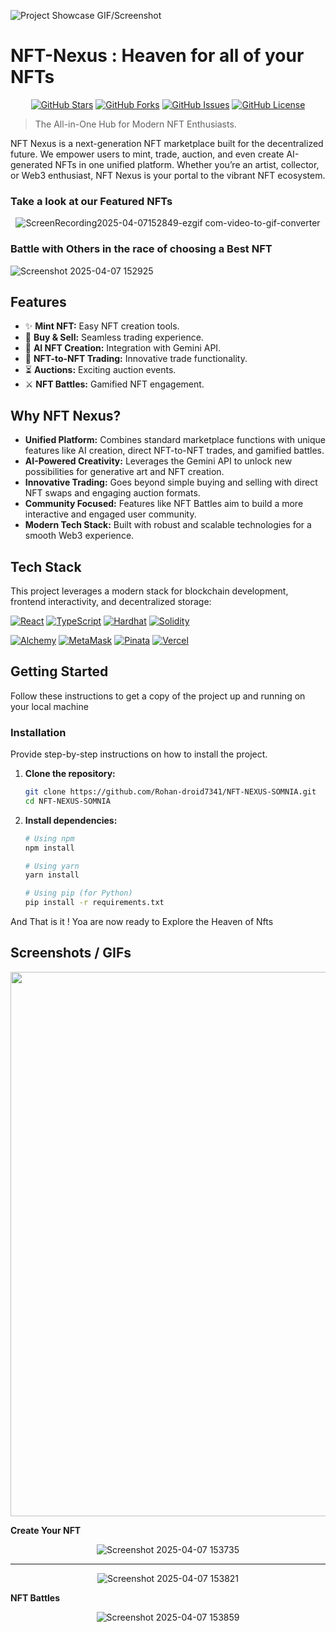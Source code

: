 ![Project Showcase GIF/Screenshot](https://github.com/user-attachments/assets/1563b01c-5ecc-4de8-b71b-d80b06fe2616)


# NFT-Nexus : Heaven for all of your NFTs


<p align="center">
  <a href="https://github.com/Rohan-droid7341/NFT-Nexus/stargazers"><img src="https://img.shields.io/github/stars/Rohan-droid7341/NFT-Nexus?style=flat-square" alt="GitHub Stars"/></a>
  <a href="https://github.com/Rohan-droid7341/NFT-Nexus/network/members"><img src="https://img.shields.io/github/forks/Rohan-droid7341/NFT-Nexus?style=flat-square" alt="GitHub Forks"/></a>
  <a href="https://github.com/Rohan-droid7341/NFT-Nexus/issues"><img src="https://img.shields.io/github/issues/Rohan-droid7341/NFT-Nexus?style=flat-square" alt="GitHub Issues"/></a>
  <a href="https://github.com/Rohan-droid7341/NFT-Nexus/blob/main/LICENSE"><img src="https://img.shields.io/github/license/Rohan-droid7341/NFT-Nexus?style=flat-square" alt="GitHub License"/></a>

</p>


> The All-in-One Hub for Modern NFT Enthusiasts.

NFT Nexus is a next-generation NFT marketplace built for the decentralized future. We empower users to mint, trade, auction, and even create AI-generated NFTs in one unified platform. Whether you’re an artist, collector, or Web3 enthusiast, NFT Nexus is your portal to the vibrant NFT ecosystem.


### Take a look at our Featured NFTs

<div align="center">

![ScreenRecording2025-04-07152849-ezgif com-video-to-gif-converter](https://github.com/user-attachments/assets/0b60a629-1adc-4213-9fa2-daa567a33ce8)

</div>

### Battle with Others in the race of choosing a Best NFT

![Screenshot 2025-04-07 152925](https://github.com/user-attachments/assets/fcb817e2-9d67-4b73-9623-9e7d72e43a5c)



</div>


## Features

*   ✨ **Mint NFT:** Easy NFT creation tools.
*   🛒 **Buy & Sell:** Seamless trading experience.
*   🤖 **AI NFT Creation:** Integration with Gemini API.
*   🤝 **NFT-to-NFT Trading:** Innovative trade functionality.
*   ⏳ **Auctions:** Exciting auction events.
*   ⚔️ **NFT Battles:** Gamified NFT engagement.



## Why NFT Nexus?

*   **Unified Platform:** Combines standard marketplace functions with unique features like AI creation, direct NFT-to-NFT trades, and gamified battles.
*   **AI-Powered Creativity:** Leverages the Gemini API to unlock new possibilities for generative art and NFT creation.
*   **Innovative Trading:** Goes beyond simple buying and selling with direct NFT swaps and engaging auction formats.
*   **Community Focused:** Features like NFT Battles aim to build a more interactive and engaged user community.
*   **Modern Tech Stack:** Built with robust and scalable technologies for a smooth Web3 experience.


## Tech Stack

This project leverages a modern stack for blockchain development, frontend interactivity, and decentralized storage:

<p align="left">
  <a href="https://react.dev/" target="_blank" rel="noreferrer"><img src="https://img.shields.io/badge/React-20232A?style=for-the-badge&logo=react&logoColor=61DAFB" alt="React"/></a>
  <a href="https://www.javascriptlang.org/" target="_blank" rel="noreferrer"><img src="https://img.shields.io/badge/JavaScript-007ACC?style=for-the-badge&logo=criptjava&logoColor=white" alt="TypeScript"/></a>
  <a href="https://hardhat.org/" target="_blank" rel="noreferrer"><img src="https://img.shields.io/badge/Hardhat-FBB03B?style=for-the-badge&logo=hardhat&logoColor=white" alt="Hardhat"/></a>
  <a href="https://soliditylang.org/" target="_blank" rel="noreferrer"><img src="https://img.shields.io/badge/Solidity-363636?style=for-the-badge&logo=solidity&logoColor=white" alt="Solidity"/></a>

  <a href="https://www.alchemy.com/" target="_blank" rel="noreferrer"><img src="https://img.shields.io/badge/Alchemy-0089FF?style=for-the-badge&logo=alchemy&logoColor=white" alt="Alchemy"/></a>
  <a href="https://metamask.io/" target="_blank" rel="noreferrer"><img src="https://img.shields.io/badge/MetaMask-F6851B?style=for-the-badge&logo=metamask&logoColor=white" alt="MetaMask"/></a>
  <a href="https://www.pinata.cloud/" target="_blank" rel="noreferrer"><img src="https://img.shields.io/badge/Pinata-13C9BE?style=for-the-badge&logo=pinata&logoColor=white" alt="Pinata"/></a>
  <a href="https://vercel.com/" target="_blank" rel="noreferrer"><img src="https://img.shields.io/badge/Vercel-000000?style=for-the-badge&logo=vercel&logoColor=white" alt="Vercel"/></a>
</p>


## Getting Started

Follow these instructions to get a copy of the project up and running on your local machine 

### Installation

Provide step-by-step instructions on how to install the project.

1.  **Clone the repository:**
    ```bash
    git clone https://github.com/Rohan-droid7341/NFT-NEXUS-SOMNIA.git
    cd NFT-NEXUS-SOMNIA
    ```

2.  **Install dependencies:**
    ```bash
    # Using npm
    npm install

    # Using yarn
    yarn install

    # Using pip (for Python)
    pip install -r requirements.txt
    ```

 And That is it ! Yoa are now ready to Explore the Heaven of Nfts
 


## Screenshots / GIFs

<div align="center">
  
<img width="1537" height="871" alt="image" src="https://github.com/user-attachments/assets/f4a66abf-6748-42a0-b3b0-1ea9ca4c1548" />

</div>

**Create Your NFT**

<div align="center">


![Screenshot 2025-04-07 153735](https://github.com/user-attachments/assets/2ccf3b8f-e8a7-4df1-b8fe-d95d03536481)


---

![Screenshot 2025-04-07 153821](https://github.com/user-attachments/assets/b6e2b691-3745-4278-be63-0846755fe51b)

</div>



**NFT Battles**

<div align="center">


![Screenshot 2025-04-07 153859](https://github.com/user-attachments/assets/ccc2c546-f837-4437-9137-ab54afe21aeb)




</div>




